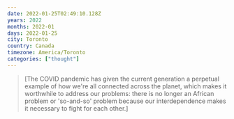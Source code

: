 ```yaml
---
date: 2022-01-25T02:49:10.128Z
years: 2022
months: 2022-01
days: 2022-01-25
city: Toronto
country: Canada
timezone: America/Toronto
categories: ["thought"]
---
```

> [The COVID pandemic has given the current generation a perpetual example of how we're all connected across the planet, which makes it worthwhile to address our problems: there is no longer an African problem or 'so-and-so' problem because our interdependence makes it necessary to fight for each other.]
